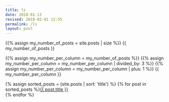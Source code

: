 ```yaml
---
title: ls
date: 2018-01-13
revised: 2018-02-01 12:55 
permalink: /ls
layout: post
---
```


<div>
{{% assign my_number_of_posts = site.posts | size %}}
<!-- my_number_of_posts -->{{ my_number_of_posts }}

{{% assign my_number_per_column = my_number_of_posts %}}
{{% assign my_number_per_column = my_number_per_column | divided_by: 3 %}}
{{% assign my_number_per_column = my_number_per_column | plus: 1 %}}
{{ my_number_per_column }}
</div>

{% assign sorted_posts = (site.posts | sort: 'title') %}
{% for post in sorted_posts %}<a href="{{ post.url }}">{{ post.title }}</a><br/>
{% endfor %}
